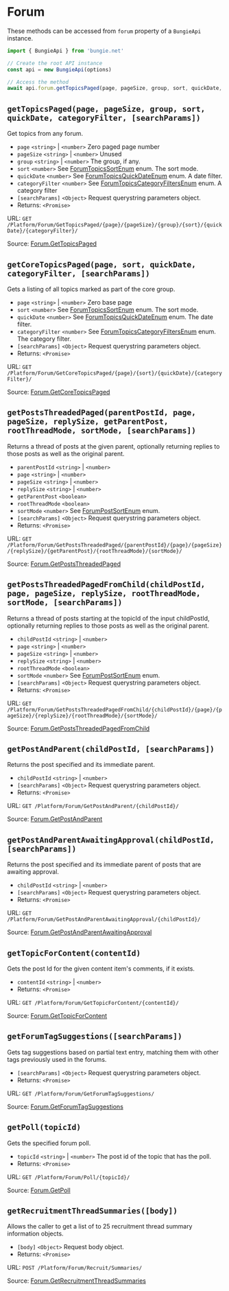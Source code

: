 # Forum

These methods can be accessed from `forum` property of a `BungieApi` instance.

```javascript
import { BungieApi } from 'bungie.net'

// Create the root API instance
const api = new BungieApi(options)

// Access the method
await api.forum.getTopicsPaged(page, pageSize, group, sort, quickDate, categoryFilter, searchParams)
```

## `getTopicsPaged(page, pageSize, group, sort, quickDate, categoryFilter, [searchParams])`

Get topics from any forum.

- `page` `<string>` | `<number>` Zero paged page number
- `pageSize` `<string>` | `<number>` Unused
- `group` `<string>` | `<number>` The group, if any.
- `sort` `<number>` See [ForumTopicsSortEnum](./Enums.md#ForumTopicsSortEnum) enum. The sort mode.
- `quickDate` `<number>` See [ForumTopicsQuickDateEnum](./Enums.md#ForumTopicsQuickDateEnum) enum. A date filter.
- `categoryFilter` `<number>` See [ForumTopicsCategoryFiltersEnum](./Enums.md#ForumTopicsCategoryFiltersEnum) enum. A category filter
- `[searchParams]` `<Object>` Request querystring parameters object.
- Returns: `<Promise>`

URL: `GET /Platform/Forum/GetTopicsPaged/{page}/{pageSize}/{group}/{sort}/{quickDate}/{categoryFilter}/`

Source: [Forum.GetTopicsPaged](https://bungie-net.github.io/#Forum.GetTopicsPaged)

## `getCoreTopicsPaged(page, sort, quickDate, categoryFilter, [searchParams])`

Gets a listing of all topics marked as part of the core group.

- `page` `<string>` | `<number>` Zero base page
- `sort` `<number>` See [ForumTopicsSortEnum](./Enums.md#ForumTopicsSortEnum) enum. The sort mode.
- `quickDate` `<number>` See [ForumTopicsQuickDateEnum](./Enums.md#ForumTopicsQuickDateEnum) enum. The date filter.
- `categoryFilter` `<number>` See [ForumTopicsCategoryFiltersEnum](./Enums.md#ForumTopicsCategoryFiltersEnum) enum. The category filter.
- `[searchParams]` `<Object>` Request querystring parameters object.
- Returns: `<Promise>`

URL: `GET /Platform/Forum/GetCoreTopicsPaged/{page}/{sort}/{quickDate}/{categoryFilter}/`

Source: [Forum.GetCoreTopicsPaged](https://bungie-net.github.io/#Forum.GetCoreTopicsPaged)

## `getPostsThreadedPaged(parentPostId, page, pageSize, replySize, getParentPost, rootThreadMode, sortMode, [searchParams])`

Returns a thread of posts at the given parent, optionally returning replies to those posts as well as the original parent.

- `parentPostId` `<string>` | `<number>` 
- `page` `<string>` | `<number>` 
- `pageSize` `<string>` | `<number>` 
- `replySize` `<string>` | `<number>` 
- `getParentPost` `<boolean>` 
- `rootThreadMode` `<boolean>` 
- `sortMode` `<number>` See [ForumPostSortEnum](./Enums.md#ForumPostSortEnum) enum. 
- `[searchParams]` `<Object>` Request querystring parameters object.
- Returns: `<Promise>`

URL: `GET /Platform/Forum/GetPostsThreadedPaged/{parentPostId}/{page}/{pageSize}/{replySize}/{getParentPost}/{rootThreadMode}/{sortMode}/`

Source: [Forum.GetPostsThreadedPaged](https://bungie-net.github.io/#Forum.GetPostsThreadedPaged)

## `getPostsThreadedPagedFromChild(childPostId, page, pageSize, replySize, rootThreadMode, sortMode, [searchParams])`

Returns a thread of posts starting at the topicId of the input childPostId, optionally returning replies to those posts as well as the original parent.

- `childPostId` `<string>` | `<number>` 
- `page` `<string>` | `<number>` 
- `pageSize` `<string>` | `<number>` 
- `replySize` `<string>` | `<number>` 
- `rootThreadMode` `<boolean>` 
- `sortMode` `<number>` See [ForumPostSortEnum](./Enums.md#ForumPostSortEnum) enum. 
- `[searchParams]` `<Object>` Request querystring parameters object.
- Returns: `<Promise>`

URL: `GET /Platform/Forum/GetPostsThreadedPagedFromChild/{childPostId}/{page}/{pageSize}/{replySize}/{rootThreadMode}/{sortMode}/`

Source: [Forum.GetPostsThreadedPagedFromChild](https://bungie-net.github.io/#Forum.GetPostsThreadedPagedFromChild)

## `getPostAndParent(childPostId, [searchParams])`

Returns the post specified and its immediate parent.

- `childPostId` `<string>` | `<number>` 
- `[searchParams]` `<Object>` Request querystring parameters object.
- Returns: `<Promise>`

URL: `GET /Platform/Forum/GetPostAndParent/{childPostId}/`

Source: [Forum.GetPostAndParent](https://bungie-net.github.io/#Forum.GetPostAndParent)

## `getPostAndParentAwaitingApproval(childPostId, [searchParams])`

Returns the post specified and its immediate parent of posts that are awaiting approval.

- `childPostId` `<string>` | `<number>` 
- `[searchParams]` `<Object>` Request querystring parameters object.
- Returns: `<Promise>`

URL: `GET /Platform/Forum/GetPostAndParentAwaitingApproval/{childPostId}/`

Source: [Forum.GetPostAndParentAwaitingApproval](https://bungie-net.github.io/#Forum.GetPostAndParentAwaitingApproval)

## `getTopicForContent(contentId)`

Gets the post Id for the given content item's comments, if it exists.

- `contentId` `<string>` | `<number>` 
- Returns: `<Promise>`

URL: `GET /Platform/Forum/GetTopicForContent/{contentId}/`

Source: [Forum.GetTopicForContent](https://bungie-net.github.io/#Forum.GetTopicForContent)

## `getForumTagSuggestions([searchParams])`

Gets tag suggestions based on partial text entry, matching them with other tags previously used in the forums.

- `[searchParams]` `<Object>` Request querystring parameters object.
- Returns: `<Promise>`

URL: `GET /Platform/Forum/GetForumTagSuggestions/`

Source: [Forum.GetForumTagSuggestions](https://bungie-net.github.io/#Forum.GetForumTagSuggestions)

## `getPoll(topicId)`

Gets the specified forum poll.

- `topicId` `<string>` | `<number>` The post id of the topic that has the poll.
- Returns: `<Promise>`

URL: `GET /Platform/Forum/Poll/{topicId}/`

Source: [Forum.GetPoll](https://bungie-net.github.io/#Forum.GetPoll)

## `getRecruitmentThreadSummaries([body])`

Allows the caller to get a list of to 25 recruitment thread summary information objects.

- `[body]` `<Object>` Request body object.
- Returns: `<Promise>`

URL: `POST /Platform/Forum/Recruit/Summaries/`

Source: [Forum.GetRecruitmentThreadSummaries](https://bungie-net.github.io/#Forum.GetRecruitmentThreadSummaries)

